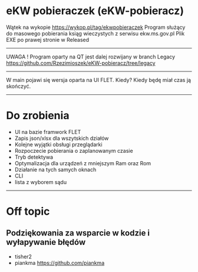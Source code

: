 # eKW pobieraczek (eKW-pobieracz)

Wątek na wykopie https://wykop.pl/tag/ekwpobieraczek
Program służący do masowego pobierania ksiąg wieczystych z serwisu ekw.ms.gov.pl
Plik EXE po prawej stronie w Released

---

UWAGA !
Program oparty na QT jest dalej rozwijany w branch Legacy 
https://github.com/Rzezimioszek/eKW-pobieracz/tree/legacy

---

W main pojawi się wersja oparta na UI FLET. Kiedy? Kiedy będę miał czas ją skończyć.

---

# Do zrobienia

* UI na bazie framwork FLET
* Zapis json/xlsx dla wszytskich działów
* Kolejne wyjątki obsługi przeglądarki
* Rozpoczecie pobierania o zaplanowanym czasie
* Tryb detektywa
* Optymalizacja dla urządzeń z mniejszym Ram oraz Rom
* Działanie na tych samych oknach
* CLI
* lista z wyborem sądu

  
---

# Off topic

Podziękowania za wsparcie w kodzie i wyłapywanie błędów
---
* tisher2
* piankma https://github.com/piankma







